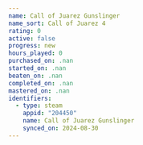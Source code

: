 ```yaml
---
name: Call of Juarez Gunslinger
name_sort: Call of Juarez 4
rating: 0
active: false
progress: new
hours_played: 0
purchased_on: .nan
started_on: .nan
beaten_on: .nan
completed_on: .nan
mastered_on: .nan
identifiers:
  - type: steam
    appid: "204450"
    name: Call of Juarez Gunslinger
    synced_on: 2024-08-30
---
```


